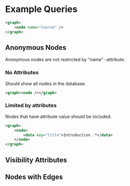 # Example Queries

```xml
<graph>
    <node name="Course" />
</graph>
```

## Anonymous Nodes

Anonymous nodes are not restricted by "name" -attribute.

### No Attributes

Should show all nodes in the database.

```xml
<graph><node /></graph>
```

### Limited by attributes

Nodes that have attribute value should be included.

```xml
<graph>
    <node>
        <data key="title">Introduction .*</data>
    </node>
</graph>
```


## Visibility Attributes


## Nodes with Edges